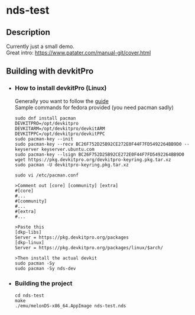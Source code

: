 # nds-test

## Description
Currently just a small demo. </br>
Great intro: https://www.patater.com/manual-git/cover.html

## Building with devkitPro

* ### How to install devkitPro (Linux)
    Generally you want to follow the [guide](https://devkitpro.org/wiki/Getting_Started) </br>
    Sample commands for fedora provided (you need pacman sadly)

    ```
    sudo dnf install pacman
    DEVKITPRO=/opt/devkitpro
    DEVKITARM=/opt/devkitpro/devkitARM
    DEVKITPPC=/opt/devkitpro/devkitPPC
    sudo pacman-key --init
    sudo pacman-key --recv BC26F752D25B92CE272E0F44F7FD5492264BB9D0 --keyserver keyserver.ubuntu.com
    sudo pacman-key --lsign BC26F752D25B92CE272E0F44F7FD5492264BB9D0
    wget https://pkg.devkitpro.org/devkitpro-keyring.pkg.tar.xz
    sudo pacman -U devkitpro-keyring.pkg.tar.xz
    
    sudo vi /etc/pacman.conf

    >Comment out [core] [community] [extra]
    #[core]
    #...
    #[community]
    #...
    #[extra]
    #...

    >Paste this
    [dkp-libs]
    Server = https://pkg.devkitpro.org/packages
    [dkp-linux]
    Server = https://pkg.devkitpro.org/packages/linux/$arch/

    >Then install the actual devkit
    sudo pacman -Sy
    sudo pacman -Sy nds-dev
    ```
* ### Building the project
    ```
    cd nds-test
    make
    ./emu/melonDS-x86_64.AppImage nds-test.nds
    ```


